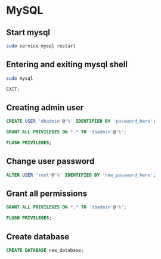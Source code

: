 # MySQL

## Start mysql

```bash
sudo service mysql restart
```

## Entering and exiting mysql shell

```bash
sudo mysql
```

```sql
EXIT;
```

## Creating admin user

```sql
CREATE USER 'dbadmin'@'%' IDENTIFIED BY 'password_here';

GRANT ALL PRIVILEGES ON *.* TO 'dbadmin'@'%';

FLUSH PRIVILEGES;
```

## Change user password

```sql
ALTER USER 'root'@'%' IDENTIFIED BY 'new_password_here';
```

## Grant all permissions

```sql
GRANT ALL PRIVILEGES ON *.* TO 'dbadmin'@'%';

FLUSH PRIVILEGES;
```

## Create database

```sql
CREATE DATABASE new_database;
```
